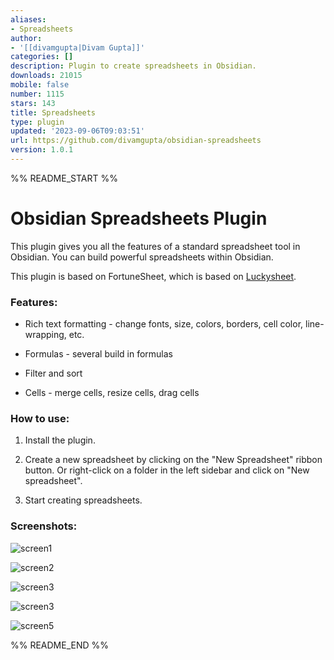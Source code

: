 ```yaml
---
aliases:
- Spreadsheets
author:
- '[[divamgupta|Divam Gupta]]'
categories: []
description: Plugin to create spreadsheets in Obsidian.
downloads: 21015
mobile: false
number: 1115
stars: 143
title: Spreadsheets
type: plugin
updated: '2023-09-06T09:03:51'
url: https://github.com/divamgupta/obsidian-spreadsheets
version: 1.0.1
---
```


%% README_START %%

# Obsidian Spreadsheets Plugin

This plugin gives you all the features of a standard spreadsheet tool in Obsidian. You can build powerful spreadsheets within Obsidian. 

This plugin is based on FortuneSheet, which is based on [Luckysheet](https://github.com/dream-num/Luckysheet). 

### Features: 

- Rich text formatting - change fonts, size, colors, borders, cell color, line-wrapping, etc.

- Formulas - several build in formulas 

- Filter and sort 

- Cells - merge cells, resize cells, drag cells 

### How to use:

1) Install the plugin.

2) Create a new spreadsheet by clicking on the "New Spreadsheet" ribbon button. Or right-click on a folder in the left sidebar and click on "New spreadsheet".

3) Start creating spreadsheets.

### Screenshots: 

![screen1](https://raw.githubusercontent.com/divamgupta/obsidian-spreadsheets/HEAD/assets/screen1.png)

![screen2](https://raw.githubusercontent.com/divamgupta/obsidian-spreadsheets/HEAD/assets/screen2.png)

![screen3](https://raw.githubusercontent.com/divamgupta/obsidian-spreadsheets/HEAD/assets/screen3.png)

![screen3](https://raw.githubusercontent.com/divamgupta/obsidian-spreadsheets/HEAD/assets/screen4.png)

![screen5](https://raw.githubusercontent.com/divamgupta/obsidian-spreadsheets/HEAD/assets/screen5.png)


%% README_END %%